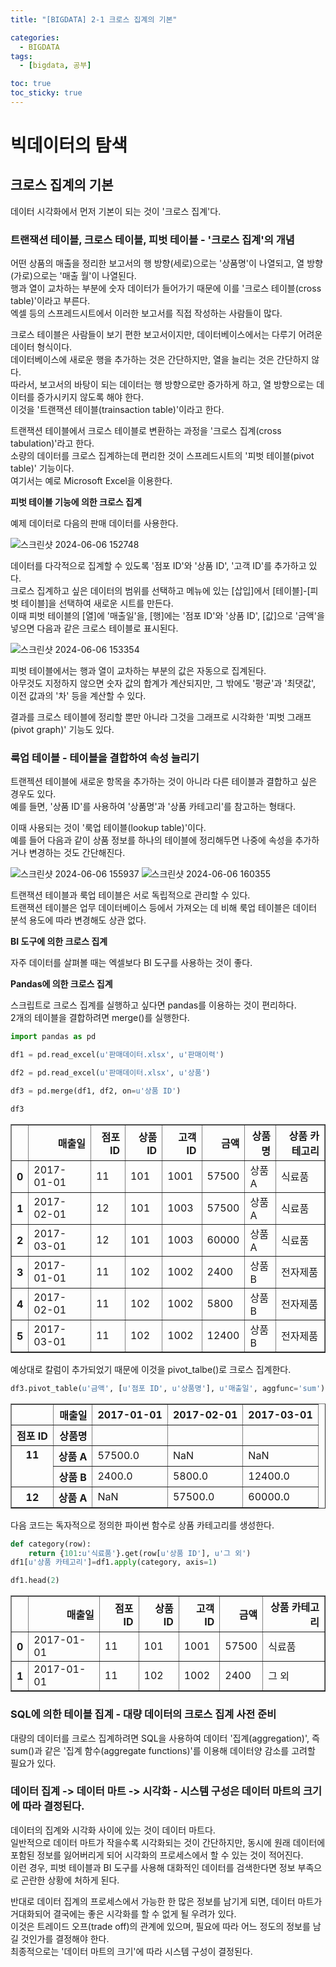 ```yaml
---
title: "[BIGDATA] 2-1 크로스 집계의 기본"

categories: 
  - BIGDATA
tags:
  - [bigdata, 공부]

toc: true
toc_sticky: true
---
```


# 빅데이터의 탐색


## 크로스 집계의 기본

데이터 시각화에서 먼저 기본이 되는 것이 '크로스 집계'다.


### 트랜잭션 테이블, 크로스 테이블, 피벗 테이블 - '크로스 집계'의 개념

어떤 상품의 매출을 정리한 보고서의 행 방향(세로)으로는 '상품명'이 나열되고, 열 방향(가로)으로는 '매출 월'이 나열된다. <br> 행과 열이 교차하는 부분에 숫자 데이터가 들어가기 때문에 이를 '크로스 테이블(cross table)'이라고 부른다. <br> 엑셀 등의 스프레드시트에서 이러한 보고서를 직접 작성하는 사람들이 많다.

크로스 테이블은 사람들이 보기 편한 보고서이지만, 데이터베이스에서는 다루기 어려운 데이터 형식이다. <br> 데이터베이스에 새로운 행을 추가하는 것은 간단하지만, 열을 늘리는 것은 간단하지 않다. <br> 따라서, 보고서의 바탕이 되는 데이터는 행 방향으로만 증가하게 하고, 열 방향으로는 데이터를 증가시키지 않도록 해야 한다. <br> 이것을 '트랜잭션 테이블(trainsaction table)'이라고 한다.

트랜잭션 테이블에서 크로스 테이블로 변환하는 과정을 '크로스 집계(cross tabulation)'라고 한다. <br> 소량의 데이터를 크로스 집계하는데 편리한 것이 스프레드시트의 '피벗 테이블(pivot table)' 기능이다. <br> 여기서는 예로 Microsoft Excel을 이용한다.


**피벗 테이블 기능에 의한 크로스 집계**

예제 데이터로 다음의 판매 데이터를 사용한다.

![스크린샷 2024-06-06 152748](https://github.com/gsh06169/gsh06169/assets/150469460/9be76b30-073a-49c9-a14e-9d3c2a14bc95)

데이터를 다각적으로 집계할 수 있도록 '점포 ID'와 '상품 ID', '고객 ID'를 추가하고 있다. <BR> 크로스 집계하고 싶은 데이터의 범위를 선택하고 메뉴에 있는 [삽입]에서 [테이블]-[피벗 테이블]을 선택하여 새로운 시트를 만든다. <BR> 이때 피벗 테이블의 [열]에 '매출일'을, [행]에는 '점포 ID'와 '상품 ID', [값]으로 '금액'을 넣으면 다음과 같은 크로스 테이블로 표시된다.

![스크린샷 2024-06-06 153354](https://github.com/gsh06169/gsh06169/assets/150469460/23b2d14a-5bfc-49e8-ac82-0f8a000adc35)

피벗 테이블에서는 행과 열이 교차하는 부분의 값은 자동으로 집계된다. <BR> 아무것도 지정하지 않으면 숫자 값의 합계가 계산되지만, 그 밖에도 '평균'과 '최댓값', 이전 값과의 '차' 등을 계산할 수 있다.

결과를 크로스 테이블에 정리할 뿐만 아니라 그것을 그래프로 시각화한 '피벗 그래프(pivot graph)' 기능도 있다. 


### 룩업 테이블 - 테이블을 결합하여 속성 늘리기

트랜젝션 테이블에 새로운 항목을 추가하는 것이 아니라 다른 테이블과 결합하고 싶은 경우도 있다. <br> 예를 들면, '상품 ID'를 사용하여 '상품명'과 '상품 카테고리'를 참고하는 형태다.

이때 사용되는 것이 '룩업 테이블(lookup table)'이다. <BR> 예를 들어 다음과 같이 상품 정보를 하나의 테이블에 정리해두면 나중에 속성을 추가하거나 변경하는 것도 간단해진다.

![스크린샷 2024-06-06 155937](https://github.com/gsh06169/gsh06169/assets/150469460/f3f0c97f-51c8-47d3-bc67-5b3c6520cfec)
![스크린샷 2024-06-06 160355](https://github.com/gsh06169/gsh06169/assets/150469460/c5269c78-2ebf-49c0-b7fd-8c6e22a39493)

트랜잭션 테이블과 룩업 테이블은 서로 독립적으로 관리할 수 있다. <BR> 트랜잭션 테이블은 업무 데이터베이스 등에서 가져오는 데 비해 룩업 테이블은 데이터 분석 용도에 따라 변경해도 상관 없다.


**BI 도구에 의한 크로스 집계**

자주 데이터를 살펴볼 때는 엑셀보다 BI 도구를 사용하는 것이 좋다.


**Pandas에 의한 크로스 집계**

스크립트로 크로스 집계를 실행하고 싶다면 pandas를 이용하는 것이 편리하다. <br> 2개의 테이블을 결합하려면 merge()를 실행한다.

```python
import pandas as pd
```


```python
df1 = pd.read_excel(u'판매데이터.xlsx', u'판매이력')
```


```python
df2 = pd.read_excel(u'판매데이터.xlsx', u'상품')
```


```python
df3 = pd.merge(df1, df2, on=u'상품 ID')
```


```python
df3
```




<div>
<style scoped>
    .dataframe tbody tr th:only-of-type {
        vertical-align: middle;
    }

    .dataframe tbody tr th {
        vertical-align: top;
    }

    .dataframe thead th {
        text-align: right;
    }
</style>
<table border="1" class="dataframe">
  <thead>
    <tr style="text-align: right;">
      <th></th>
      <th>매출일</th>
      <th>점포 ID</th>
      <th>상품 ID</th>
      <th>고객 ID</th>
      <th>금액</th>
      <th>상품명</th>
      <th>상품 카테고리</th>
    </tr>
  </thead>
  <tbody>
    <tr>
      <th>0</th>
      <td>2017-01-01</td>
      <td>11</td>
      <td>101</td>
      <td>1001</td>
      <td>57500</td>
      <td>상품 A</td>
      <td>식료품</td>
    </tr>
    <tr>
      <th>1</th>
      <td>2017-02-01</td>
      <td>12</td>
      <td>101</td>
      <td>1003</td>
      <td>57500</td>
      <td>상품 A</td>
      <td>식료품</td>
    </tr>
    <tr>
      <th>2</th>
      <td>2017-03-01</td>
      <td>12</td>
      <td>101</td>
      <td>1003</td>
      <td>60000</td>
      <td>상품 A</td>
      <td>식료품</td>
    </tr>
    <tr>
      <th>3</th>
      <td>2017-01-01</td>
      <td>11</td>
      <td>102</td>
      <td>1002</td>
      <td>2400</td>
      <td>상품 B</td>
      <td>전자제품</td>
    </tr>
    <tr>
      <th>4</th>
      <td>2017-02-01</td>
      <td>11</td>
      <td>102</td>
      <td>1002</td>
      <td>5800</td>
      <td>상품 B</td>
      <td>전자제품</td>
    </tr>
    <tr>
      <th>5</th>
      <td>2017-03-01</td>
      <td>11</td>
      <td>102</td>
      <td>1002</td>
      <td>12400</td>
      <td>상품 B</td>
      <td>전자제품</td>
    </tr>
  </tbody>
</table>
</div>


예상대로 칼럼이 추가되었기 때문에 이것을 pivot_talbe()로 크로스 집계한다.

```python
df3.pivot_table(u'금액', [u'점포 ID', u'상품명'], u'매출일', aggfunc='sum')
```




<div>
<style scoped>
    .dataframe tbody tr th:only-of-type {
        vertical-align: middle;
    }

    .dataframe tbody tr th {
        vertical-align: top;
    }

    .dataframe thead th {
        text-align: right;
    }
</style>
<table border="1" class="dataframe">
  <thead>
    <tr style="text-align: right;">
      <th></th>
      <th>매출일</th>
      <th>2017-01-01</th>
      <th>2017-02-01</th>
      <th>2017-03-01</th>
    </tr>
    <tr>
      <th>점포 ID</th>
      <th>상품명</th>
      <th></th>
      <th></th>
      <th></th>
    </tr>
  </thead>
  <tbody>
    <tr>
      <th rowspan="2" valign="top">11</th>
      <th>상품 A</th>
      <td>57500.0</td>
      <td>NaN</td>
      <td>NaN</td>
    </tr>
    <tr>
      <th>상품 B</th>
      <td>2400.0</td>
      <td>5800.0</td>
      <td>12400.0</td>
    </tr>
    <tr>
      <th>12</th>
      <th>상품 A</th>
      <td>NaN</td>
      <td>57500.0</td>
      <td>60000.0</td>
    </tr>
  </tbody>
</table>
</div>


다음 코드는 독자적으로 정의한 파이썬 함수로 상품 카테고리를 생성한다.

```python
def category(row):
    return {101:u'식료품'}.get(row[u'상품 ID'], u'그 외')
df1[u'상품 카테고리']=df1.apply(category, axis=1)
```


```python
df1.head(2)
```




<div>
<style scoped>
    .dataframe tbody tr th:only-of-type {
        vertical-align: middle;
    }

    .dataframe tbody tr th {
        vertical-align: top;
    }

    .dataframe thead th {
        text-align: right;
    }
</style>
<table border="1" class="dataframe">
  <thead>
    <tr style="text-align: right;">
      <th></th>
      <th>매출일</th>
      <th>점포 ID</th>
      <th>상품 ID</th>
      <th>고객 ID</th>
      <th>금액</th>
      <th>상품 카테고리</th>
    </tr>
  </thead>
  <tbody>
    <tr>
      <th>0</th>
      <td>2017-01-01</td>
      <td>11</td>
      <td>101</td>
      <td>1001</td>
      <td>57500</td>
      <td>식료품</td>
    </tr>
    <tr>
      <th>1</th>
      <td>2017-01-01</td>
      <td>11</td>
      <td>102</td>
      <td>1002</td>
      <td>2400</td>
      <td>그 외</td>
    </tr>
  </tbody>
</table>
</div>



### SQL에 의한 테이블 집계 - 대량 데이터의 크로스 집계 사전 준비

대량의 데이터를 크로스 집계하려면 SQL을 사용하여 데이터 '집계(aggregation)', 즉 sum()과 같은 '집계 함수(aggregate functions)'를 이용해 데이터양 감소를 고려할 필요가 있다.


### 데이터 집계 -> 데이터 마트 -> 시각화 - 시스템 구성은 데이터 마트의 크기에 따라 결정된다.

데이터의 집계와 시각화 사이에 있는 것이 데이터 마트다. <br> 일반적으로 데이터 마트가 작을수록 시각화되는 것이 간단하지만, 동시에 원래 데이터에 포함된 정보를 잃어버리게 되어 시각화의 프로세스에서 할 수 있는 것이 적어진다. <br> 이런 경우, 피벗 테이블과 BI 도구를 사용해 대화적인 데이터를 검색한다면 정보 부족으로 곤란한 상황에 처하게 된다.

반대로 데이터 집계의 프로세스에서 가능한 한 많은 정보를 남기게 되면, 데이터 마트가 거대화되어 결국에는 좋은 시각화를 할 수 없게 될 우려가 있다. <br> 이것은 트레이드 오프(trade off)의 관계에 있으며, 필요에 따라 어느 정도의 정보를 남길 것인가를 결정해야 한다. <br> 최종적으로는 '데이터 마트의 크기'에 따라 시스템 구성이 결정된다.
